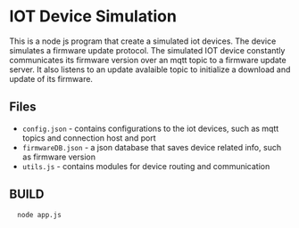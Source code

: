 # IOT Device Simulation

This is a node js program that create a simulated iot devices. The device simulates a firmware update protocol. The simulated IOT device constantly communicates its firmware version over an mqtt topic to a firmware update server. It also listens to an update avalaible topic to initialize a download and update of its firmware.

## Files
  - `config.json` - contains configurations to the iot devices, such as mqtt topics and connection host and port
  - `firmwareDB.json` - a json database that saves device related info, such as firmware version
  -  `utils.js` - contains modules for device routing and communication
 

## BUILD

```
  node app.js
```

